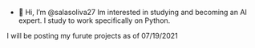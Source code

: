 - 👋 Hi, I’m @salasoliva27
Im interested in studying and becoming an AI expert.
I study to work specifically on Python.

I will be posting my furute projects as of 07/19/2021

